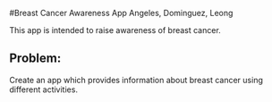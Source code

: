 #Breast Cancer Awareness App
Angeles, Dominguez, Leong

This app is intended to raise awareness of breast cancer.

## Problem:

Create an app which provides information about breast cancer using different activities.
